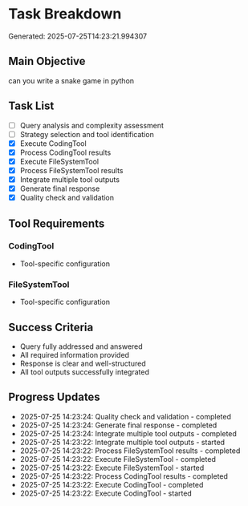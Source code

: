 # Task Breakdown
Generated: 2025-07-25T14:23:21.994307

## Main Objective
can you write a snake game in python

## Task List
- [ ] Query analysis and complexity assessment
- [ ] Strategy selection and tool identification
- [x] Execute CodingTool
- [x] Process CodingTool results
- [x] Execute FileSystemTool
- [x] Process FileSystemTool results
- [x] Integrate multiple tool outputs
- [x] Generate final response
- [x] Quality check and validation

## Tool Requirements
### CodingTool
- Tool-specific configuration

### FileSystemTool
- Tool-specific configuration


## Success Criteria
- Query fully addressed and answered
- All required information provided
- Response is clear and well-structured
- All tool outputs successfully integrated



## Progress Updates
- 2025-07-25 14:23:24: Quality check and validation - completed
- 2025-07-25 14:23:24: Generate final response - completed
- 2025-07-25 14:23:24: Integrate multiple tool outputs - completed
- 2025-07-25 14:23:22: Integrate multiple tool outputs - started
- 2025-07-25 14:23:22: Process FileSystemTool results - completed
- 2025-07-25 14:23:22: Execute FileSystemTool - completed
- 2025-07-25 14:23:22: Execute FileSystemTool - started
- 2025-07-25 14:23:22: Process CodingTool results - completed
- 2025-07-25 14:23:22: Execute CodingTool - completed
- 2025-07-25 14:23:22: Execute CodingTool - started